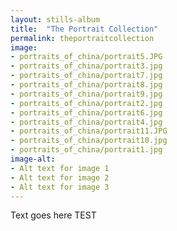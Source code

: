 ```yaml
---
layout: stills-album
title:  "The Portrait Collection"
permalink: theportraitcollection
image:
- portraits_of_china/portrait5.JPG
- portraits_of_china/portrait3.jpg
- portraits_of_china/portrait7.jpg
- portraits_of_china/portrait8.jpg
- portraits_of_china/portrait9.jpg
- portraits_of_china/portrait2.jpg
- portraits_of_china/portrait6.jpg
- portraits_of_china/portrait4.jpg
- portraits_of_china/portrait11.JPG
- portraits_of_china/portrait10.jpg
- portraits_of_china/portrait1.jpg
image-alt:
- Alt text for image 1
- Alt text for image 2
- Alt text for image 3
---
```


Text goes here
TEST

